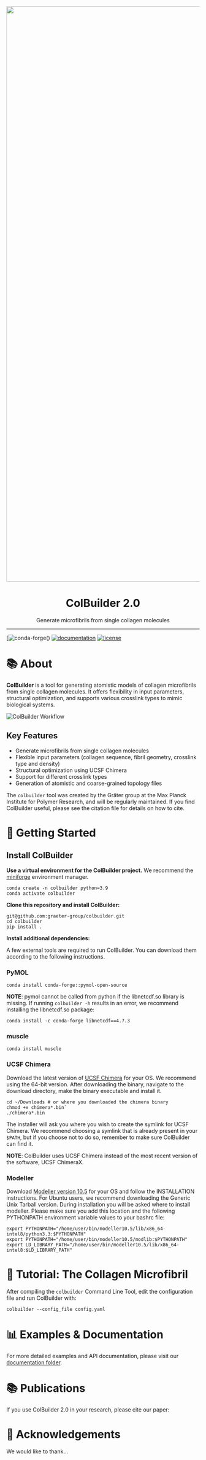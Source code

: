 <img src="https://github.com/user-attachments/assets/ea9609dc-9b11-4335-8d9d-a4d1bc9298cb" width="1500">

<div align="center">
    <h1>ColBuilder 2.0</h1>
    <p>Generate microfibrils from single collagen molecules</p>
</div>

---

[![conda-forge](https://img.shields.io/badge/conda-forge-orange.svg)()
[![documentation](https://img.shields.io/badge/docs-brightgreen.svg)](https://github.com/graeter-group/colbuilder/tree/main/docs)
[![license](https://img.shields.io/badge/License-Apache%202.0-blue.svg)](http://www.apache.org/licenses/LICENSE-2.0)

# 📚 About

**ColBuilder** is a tool for generating atomistic models of collagen microfibrils from single collagen molecules. It offers flexibility in input parameters, structural optimization, and supports various crosslink types to mimic biological systems.

![ColBuilder Workflow](https://github.com/user-attachments/assets/ccbdfbdf-a78e-407c-899d-4ecc67f7cd07)

## Key Features

- Generate microfibrils from single collagen molecules
- Flexible input parameters (collagen sequence, fibril geometry, crosslink type and density)
- Structural optimization using UCSF Chimera
- Support for different crosslink types
- Generation of atomistic and coarse-grained topology files

The `colbuilder` tool was created by the Gräter group at the Max Planck Institute for Polymer Research, and will be regularly maintained.
If you find ColBuilder useful, please see the citation file for details on how to cite.

# 🚀 Getting Started

## Install ColBuilder

**Use a virtual environment for the ColBuilder project.** We recommend the [miniforge](https://github.com/conda-forge/miniforge) environment manager.

    conda create -n colbuilder python=3.9
    conda activate colbuilder

**Clone this repository and install ColBuilder:**

    git@github.com:graeter-group/colbuilder.git
    cd colbuilder
    pip install .

**Install additional dependencies:**

A few external tools are required to run ColBuilder. You can download them according to the following instructions.

### PyMOL

    conda install conda-forge::pymol-open-source

**NOTE**: pymol cannot be called from python if the libnetcdf.so library is missing. If running `colbuilder -h` results in an error, we recommend installing the libnetcdf.so package:

    conda install -c conda-forge libnetcdf==4.7.3

### muscle

    conda install muscle

### UCSF Chimera

Download the latest version of [UCSF Chimera](https://www.cgl.ucsf.edu/chimera/download.html) for your OS. We recommend using the 64-bit version. After downloading the binary, navigate to the download directory, make the binary executable and install it. 

    cd ~/Downloads # or where you downloaded the chimera binary
    chmod +x chimera*.bin`
    ./chimera*.bin

The installer will ask you where you wish to create the symlink for UCSF Chimera. We recommend choosing a symlink that is already present in your `$PATH`, but if you choose not to do so, remember to make sure ColBuilder can find it.

**NOTE**: ColBuilder uses UCSF Chimera instead of the most recent version of the software, UCSF ChimeraX. 

### Modeller

Download [Modeller version 10.5](https://salilab.org/modeller/download_installation.html) for your OS and follow the INSTALLATION instructions. For Ubuntu users, we recommend downloading the Generic Unix Tarball version. During installation you will be asked where to install modeller. Please make sure you add this location and the following PYTHONPATH environment variable values to your bashrc file:

    export PYTHONPATH="/home/user/bin/modeller10.5/lib/x86_64-intel8/python3.3:$PYTHONPATH"
    export PYTHONPATH="/home/user/bin/modeller10.5/modlib:$PYTHONPATH"
    export LD_LIBRARY_PATH="/home/user/bin/modeller10.5/lib/x86_64-intel8:$LD_LIBRARY_PATH"

# 📖 Tutorial: The Collagen Microfibril

After compiling the `colbuilder` Command Line Tool, edit the configuration file and run ColBuilder with:

    colbuilder --config_file config.yaml

# 📊 Examples & Documentation

For more detailed examples and API documentation, please visit our [documentation folder](https://github.com/graeter-group/colbuilder/tree/main/docs).

# 📚 Publications

If you use ColBuilder 2.0 in your research, please cite our paper:

# 🙏 Acknowledgements

We would like to thank...
